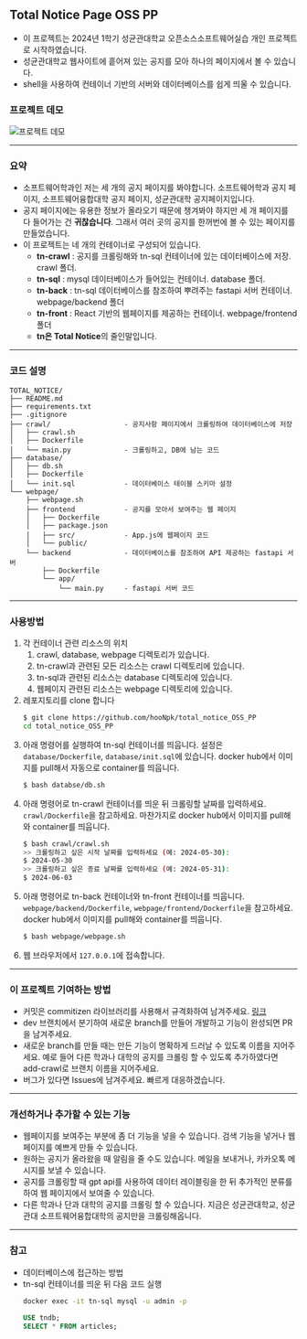 ## Total Notice Page OSS PP
- 이 프로젝트는 2024년 1학기 성균관대학교 오픈소스소프트웨어실습 개인 프로젝트로 시작하였습니다.
- 성균관대학교 웹사이트에 흩어져 있는 공지를 모아 하나의 페이지에서 볼 수 있습니다.
- shell을 사용하여 컨테이너 기반의 서버와 데이터베이스를 쉽게 띄울 수 있습니다.

### 프로젝트 데모
![프로젝트 데모](https://github.com/hooNpk/total_notice_OSS_PP/blob/main/assets/Totla-Notice.gif)
  
---
  
### 요약
- 소프트웨어학과인 저는 세 개의 공지 페이지를 봐야합니다. 소프트웨어학과 공지 페이지, 소프트웨어융합대학 공지 페이지, 성균관대학 공지페이지입니다.
- 공지 페이지에는 유용한 정보가 올라오기 때문에 챙겨봐야 하지만 세 개 페이지를 다 들어가는 건 **귀찮습니다**. 그래서 여러 곳의 공지를 한꺼번에 볼 수 있는 페이지를 만들었습니다.
- 이 프로젝트는 네 개의 컨테이너로 구성되어 있습니다.
    - **tn-crawl** : 공지를 크롤링해와 tn-sql 컨테이너에 있는 데이터베이스에 저장. crawl 폴더.
    - **tn-sql** : mysql 데이터베이스가 들어있는 컨테이너. database 폴더.
    - **tn-back** : tn-sql 데이터베이스를 참조하여 뿌려주는 fastapi 서버 컨테이너. webpage/backend 폴더
    - **tn-front** : React 기반의 웹페이지를 제공하는 컨테이너. webpage/frontend 폴더
    - **tn은 Total Notice**의 줄인말입니다.

---

### 코드 설명
```plaintext
TOTAL_NOTICE/
├── README.md
├── requirements.txt
├── .gitignore
├── crawl/                  - 공지사항 페이지에서 크롤링하여 데이터베이스에 저장
│   ├── crawl.sh
│   ├── Dockerfile
│   └── main.py             - 크롤링하고, DB에 남는 코드
├── database/
│   ├── db.sh
│   ├── Dockerfile
│   └── init.sql            - 데이터베이스 테이블 스키마 설정
└── webpage/
    ├── webpage.sh
    ├── frontend            - 공지를 모아서 보여주는 웹 페이지
    │   ├── Dockerfile
    │   ├── package.json
    │   ├── src/            - App.js에 웹페이지 코드
    │   └── public/
    └── backend             - 데이터베이스를 참조하여 API 제공하는 fastapi 서버
        ├── Dockerfile
        └── app/
            └── main.py     - fastapi 서버 코드
```
---

### 사용방법
1. 각 컨테이너 관련 리소스의 위치
    1. crawl, database, webpage 디렉토리가 있습니다.
    1. tn-crawl과 관련된 모든 리소스는 crawl 디렉토리에 있습니다.
    1. tn-sql과 관련된 리소스는 database 디렉토리에 있습니다.
    1. 웹페이지 관련된 리소스는 webpage 디렉토리에 있습니다.
1. 레포지토리를 clone 합니다
    ```bash
    $ git clone https://github.com/hooNpk/total_notice_OSS_PP
    cd total_notice_OSS_PP
    ```
1. 아래 명령어를 실행하여 tn-sql 컨테이너를 띄웁니다. 설정은 `database/Dockerfile`, `database/init.sql`에 있습니다. docker hub에서 이미지를 pull해서 자동으로 container를 띄웁니다.
    ```bash
    $ bash databse/db.sh
    ```
1. 아래 명령어로 tn-crawl 컨테이너를 띄운 뒤 크롤링할 날짜를 입력하세요. `crawl/Dockerfile`을 참고하세요. 마찬가지로 docker hub에서 이미지를 pull해와 container를 띄웁니다.
    ```bash
    $ bash crawl/crawl.sh
    >> 크롤링하고 싶은 시작 날짜를 입력하세요 (예: 2024-05-30):
    $ 2024-05-30
    >> 크롤링하고 싶은 종료 날짜를 입력하세요 (예: 2024-05-31):
    $ 2024-06-03
    ```
1. 아래 명령어로 tn-back 컨테이너와 tn-front 컨테이너를 띄웁니다. `webpage/backend/Dockerfile`, `webpage/frontend/Dockerfile`을 참고하세요. docker hub에서 이미지를 pull해와 container를 띄웁니다.
    ```bash
    $ bash webpage/webpage.sh
    ```
1. 웹 브라우저에서 `127.0.0.1`에 접속합니다.

---

### 이 프로젝트 기여하는 방법
- 커밋은 commitizen 라이브러리를 사용해서 규격화하여 남겨주세요. [링크](https://pypi.org/project/commitizen/)
- dev 브랜치에서 분기하여 새로운 branch를 만들어 개발하고 기능이 완성되면 PR을 남겨주세요.
- 새로운 branch를 만들 때는 만든 기능이 명확하게 드러날 수 있도록 이름을 지어주세요. 예로 들어 다른 학과나 대학의 공지를 크롤링 할 수 있도록 추가하였다면 add-crawl로 브랜치 이름을 지어주세요.
- 버그가 있다면 Issues에 남겨주세요. 빠르게 대응하겠습니다.

---

### 개선하거나 추가할 수 있는 기능
- 웹페이지를 보여주는 부분에 좀 더 기능을 넣을 수 있습니다. 검색 기능을 넣거나 웹 페이지를 예쁘게 만들 수 있습니다.
- 원하는 공지가 올라왔을 때 알림을 줄 수도 있습니다. 메일을 보내거나, 카카오톡 메시지를 보낼 수 있습니다.
- 공지를 크롤링할 때 gpt api를 사용하여 데이터 레이블링을 한 뒤 추가적인 분류를 하여 웹 페이지에서 보여줄 수 있습니다.
- 다른 학과나 단과 대학의 공지를 크롤링 할 수 있습니다. 지금은 성균관대학교, 성균관대 소프트웨어융합대학의 공지만을 크롤링해옵니다.

---

### 참고
- 데이터베이스에 접근하는 방법
- tn-sql 컨테이너를 띄운 뒤 다음 코드 실행
    ```bash
    docker exec -it tn-sql mysql -u admin -p
    ```
    ```sql
    USE tndb;
    SELECT * FROM articles;
    ```
